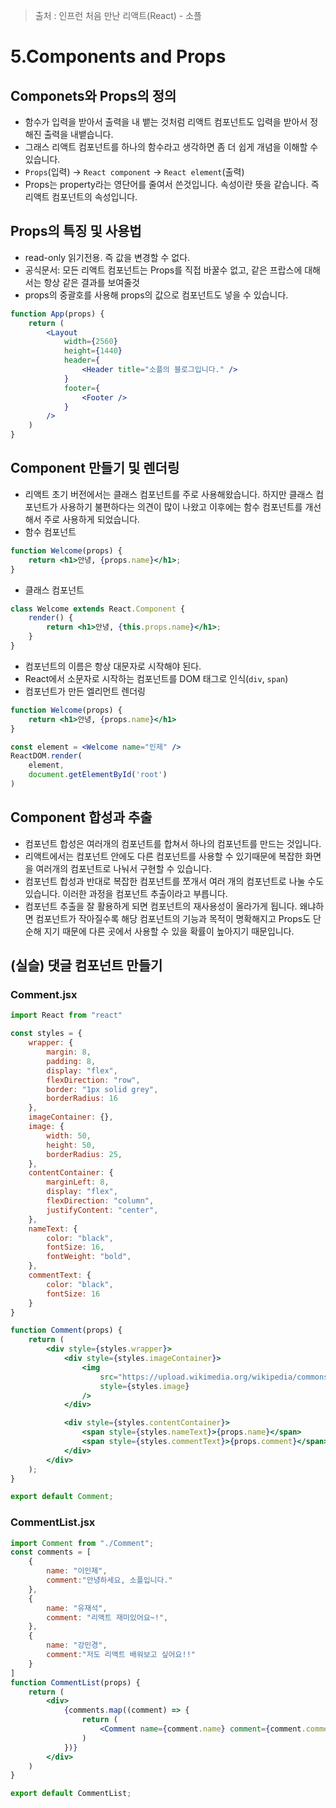 > 출처 :  인프런 처음 만난 리액트(React) - 소플

# 5.Components and Props
## Componets와 Props의 정의
- 함수가 입력을 받아서 출력을 내 뱉는 것처럼 리액트 컴포넌트도 입력을 받아서 정해진 출력을 내뱉습니다.
- 그래스 리액트 컴포넌트를 하나의 함수라고 생각하면 좀 더 쉽게 개념을 이해할 수 있습니다.
- `Props`(입력) -> `React component` -> `React element`(출력)
- Props는 property라는 영단어를 줄여서 쓴것입니다. 속성이란 뜻을 같습니다. 즉 리액트 컴포넌트의 속성입니다.

## Props의 특징 및 사용법
- read-only 읽기전용. 즉 값을 변경할 수 없다.
- 공식문서: 모든 리액트 컴포넌트는 Props를 직접 바꿀수 없고, 같은 프랍스에 대해서는 항상 같은 결과를 보여줄것
- props의 중괄호를 사용해 props의 값으로 컴포넌트도 넣을 수 있습니다.
```jsx
function App(props) {
    return (
        <Layout
            width={2560}
            height={1440}
            header={
                <Header title="소플의 블로그입니다." />
            }
            footer={
                <Footer />
            }
        />
    )
}
```

## Component 만들기 및 렌더링
- 리액트 초기 버전에서는 클래스 컴포넌트를 주로 사용해왔습니다. 하지만 클래스 컴포넌트가 사용하기 불편하다는 의견이 많이
나왔고 이후에는 함수 컴포넌트를 개선해서 주로 사용하게 되었습니다.
- 함수 컴포넌트
```jsx
function Welcome(props) {
    return <h1>안녕, {props.name}</h1>;
}
```
- 클래스 컴포넌트
```jsx
class Welcome extends React.Component {
    render() {
        return <h1>안녕, {this.props.name}</h1>;
    }
}
```
- 컴포넌트의 이름은 항상 대문자로 시작해야 된다.
- React에서 소문자로 시작하는 컴포넌트를 DOM 태그로 인식(`div`, `span`)
- 컴포넌트가 만든 엘리먼트 렌더링
```jsx
function Welcome(props) {
    return <h1>안녕, {props.name}</h1>
}

const element = <Welcome name="인제" />
ReactDOM.render(
    element,
    document.getElementById('root')
)
```

## Component 합성과 추출
- 컴포넌트 합성은 여러개의 컴포넌트를 합쳐서 하나의 컴포넌트를 만드는 것입니다.
- 리액트에서는 컴포넌트 안에도 다른 컴포넌트를 사용할 수 있기때문에 복잡한 화면을 여러개의 컴포넌트로 나눠서 구현할 수 있습니다.
- 컴포넌트 합성과 반대로 복잡한 컴포넌트를 쪼개서 여러 개의 컴포넌트로 나눌 수도 있습니다. 이러한 과정을 컴포넌트 추출이라고 부릅니다.
- 컴포넌트 추출을 잘 활용하게 되면 컴포넌트의 재사용성이 올라가게 됩니다. 왜냐하면 컴포넌트가 작아질수록 해당 컴포넌트의 기능과 목적이 명확해지고
Props도 단순해 지기 때문에 다른 곳에서 사용할 수 있을 확률이 높아지기 때문입니다.

## (실슬) 댓글 컴포넌트 만들기
### Comment.jsx
```jsx
import React from "react"

const styles = {
    wrapper: {
        margin: 8,
        padding: 8,
        display: "flex",
        flexDirection: "row",
        border: "1px solid grey",
        borderRadius: 16
    },
    imageContainer: {},
    image: {
        width: 50,
        height: 50,
        borderRadius: 25,
    },
    contentContainer: {
        marginLeft: 8,
        display: "flex",
        flexDirection: "column",
        justifyContent: "center",
    },
    nameText: {
        color: "black",
        fontSize: 16,
        fontWeight: "bold",
    },
    commentText: {
        color: "black",
        fontSize: 16
    }
}

function Comment(props) {
    return (
        <div style={styles.wrapper}>
            <div style={styles.imageContainer}>
                <img
                    src="https://upload.wikimedia.org/wikipedia/commons/8/89/Portrait_Placeholder.png"
                    style={styles.image}
                />
            </div>

            <div style={styles.contentContainer}>
                <span style={styles.nameText}>{props.name}</span>
                <span style={styles.commentText}>{props.comment}</span>
            </div>
        </div>
    );
}

export default Comment;
```

### CommentList.jsx
```jsx
import Comment from "./Comment";
const comments = [
    {
        name: "이인제",
        comment:"안녕하세요, 소플입니다."
    },
    {
        name: "유재석",
        comment: "리액트 재미있어요~!",
    },
    {
        name: "강민경",
        comment:"저도 리액트 배워보고 싶어요!!"
    }
]
function CommentList(props) {
    return (
        <div>
            {comments.map((comment) => {
                return (
                    <Comment name={comment.name} comment={comment.comment}/>
                )
            })}
        </div>
    )
}

export default CommentList;
```
